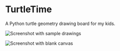 # TurtleTime
A Python turtle geometry drawing board for my kids.

![Screenshot with sample drawings](/TurtleTime/Images/Snip.JPG)

![Screenshot with blank canvas](/TurtleTime/Images/Snip2.jpg)